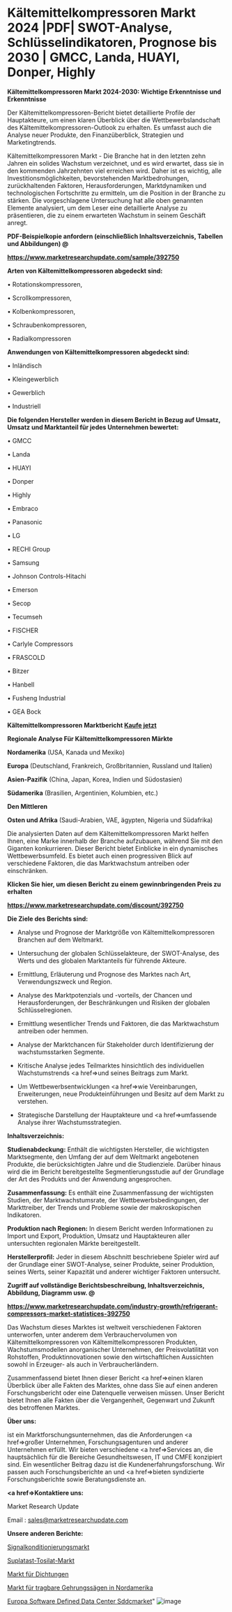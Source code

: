 # Kältemittelkompressoren Markt 2024 |PDF| SWOT-Analyse, Schlüsselindikatoren, Prognose bis 2030 | GMCC, Landa, HUAYI, Donper, Highly

<strong>Kältemittelkompressoren Markt 2024-2030: Wichtige Erkenntnisse und Erkenntnisse</strong>

Der Kältemittelkompressoren-Bericht bietet detaillierte Profile der Hauptakteure, um einen klaren Überblick über die Wettbewerbslandschaft des Kältemittelkompressoren-Outlook zu erhalten. Es umfasst auch die Analyse neuer Produkte, den Finanzüberblick, Strategien und Marketingtrends.

Kältemittelkompressoren Markt - Die Branche hat in den letzten zehn Jahren ein solides Wachstum verzeichnet, und es wird erwartet, dass sie in den kommenden Jahrzehnten viel erreichen wird. Daher ist es wichtig, alle Investitionsmöglichkeiten, bevorstehenden Marktbedrohungen, zurückhaltenden Faktoren, Herausforderungen, Marktdynamiken und technologischen Fortschritte zu ermitteln, um die Position in der Branche zu stärken. Die vorgeschlagene Untersuchung hat alle oben genannten Elemente analysiert, um dem Leser eine detaillierte Analyse zu präsentieren, die zu einem erwarteten Wachstum in seinem Geschäft anregt.



<strong><b>PDF-Beispielkopie anfordern (einschließlich Inhaltsverzeichnis, Tabellen und Abbildungen) @ </b></strong>

<strong><a href=https://www.marketresearchupdate.com/sample/392750>

<strong>https://www.marketresearchupdate.com/sample/392750</u></a></strong></strong>



<strong>Arten von Kältemittelkompressoren abgedeckt sind:</strong>

• Rotationskompressoren,

• Scrollkompressoren,

• Kolbenkompressoren,

• Schraubenkompressoren,

• Radialkompressoren



<strong>Anwendungen von Kältemittelkompressoren abgedeckt sind:</strong>

• Inländisch

• Kleingewerblich

• Gewerblich

• Industriell



<strong>Die folgenden Hersteller werden in diesem Bericht in Bezug auf Umsatz, Umsatz und Marktanteil für jedes Unternehmen bewertet:</strong>

• GMCC

• Landa

• HUAYI

• Donper

• Highly

• Embraco

• Panasonic

• LG

• RECHI Group

• Samsung

• Johnson Controls-Hitachi

• Emerson

• Secop

• Tecumseh

• FISCHER

• Carlyle Compressors

• FRASCOLD

• Bitzer

• Hanbell

• Fusheng Industrial

• GEA Bock



<strong>Kältemittelkompressoren Marktbericht <a href=https://www.marketresearchupdate.com/buynow/392750>Kaufe jetzt</a></strong>



<strong>Regionale Analyse Für Kältemittelkompressoren Märkte</strong>



<strong>Nordamerika</strong> (USA, Kanada und Mexiko)



<strong>Europa</strong> (Deutschland, Frankreich, Großbritannien, Russland und Italien)



<strong>Asien-Pazifik</strong> (China, Japan, Korea, Indien und Südostasien)



<strong>Südamerika</strong> (Brasilien, Argentinien, Kolumbien, etc.)



<strong>Den Mittleren</strong> 

<strong>Osten und Afrika</strong> (Saudi-Arabien, VAE, ägypten, Nigeria und Südafrika)

Die analysierten Daten auf dem Kältemittelkompressoren Markt helfen Ihnen, eine Marke innerhalb der Branche aufzubauen, während Sie mit den Giganten konkurrieren. Dieser Bericht bietet Einblicke in ein dynamisches Wettbewerbsumfeld. Es bietet auch einen progressiven Blick auf verschiedene Faktoren, die das Marktwachstum antreiben oder einschränken.



<strong>Klicken Sie hier, um diesen Bericht zu einem gewinnbringenden Preis zu erhalten
</strong>

<strong><a href=https://www.marketresearchupdate.com/discount/392750>https://www.marketresearchupdate.com/discount/392750</b></u></strong></a>



<strong>Die Ziele des Berichts sind:</strong>

- Analyse und Prognose der Marktgröße von Kältemittelkompressoren Branchen auf dem Weltmarkt.

- Untersuchung der globalen Schlüsselakteure, der SWOT-Analyse, des Werts und des globalen Marktanteils für führende Akteure.

- Ermittlung, Erläuterung und Prognose des Marktes nach Art, Verwendungszweck und Region.

- Analyse des Marktpotenzials und -vorteils, der Chancen und Herausforderungen, der Beschränkungen und Risiken der globalen Schlüsselregionen.

- Ermittlung wesentlicher Trends und Faktoren, die das Marktwachstum antreiben oder hemmen.

- Analyse der Marktchancen für Stakeholder durch Identifizierung der wachstumsstarken Segmente.

- Kritische Analyse jedes Teilmarktes hinsichtlich des individuellen Wachstumstrends <a href=>und</a> seines Beitrags zum Markt.

- Um Wettbewerbsentwicklungen <a href=>wie</a> Vereinbarungen, Erweiterungen, neue Produkteinführungen und Besitz auf dem Markt zu verstehen.

- Strategische Darstellung der Hauptakteure und <a href=>umfas</a>sende Analyse ihrer Wachstumsstrategien.



<strong>Inhaltsverzeichnis:</strong>



<strong>Studienabdeckung:</strong> Enthält die wichtigsten Hersteller, die wichtigsten Marktsegmente, den Umfang der auf dem Weltmarkt angebotenen Produkte, die berücksichtigten Jahre und die Studienziele. Darüber hinaus wird die im Bericht bereitgestellte Segmentierungsstudie auf der Grundlage der Art des Produkts und der Anwendung angesprochen.



<strong>Zusammenfassung:</strong> Es enthält eine Zusammenfassung der wichtigsten Studien, der Marktwachstumsrate, der Wettbewerbsbedingungen, der Markttreiber, der Trends und Probleme sowie der makroskopischen Indikatoren.



<strong>Produktion nach Regionen:</strong> In diesem Bericht werden Informationen zu Import und Export, Produktion, Umsatz und Hauptakteuren aller untersuchten regionalen Märkte bereitgestellt.



<strong>Herstellerprofil:</strong> Jeder in diesem Abschnitt beschriebene Spieler wird auf der Grundlage einer SWOT-Analyse, seiner Produkte, seiner Produktion, seines Werts, seiner Kapazität und anderer wichtiger Faktoren untersucht.



<strong><b>Zugriff auf vollständige Berichtsbeschreibung, Inhaltsverzeichnis, Abbildung, Diagramm usw. @ </b></strong>

<strong><a href=https://www.marketresearchupdate.com/industry-growth/refrigerant-compressors-market-statistices-392750>https://www.marketresearchupdate.com/industry-growth/refrigerant-compressors-market-statistices-392750</a></strong>

Das Wachstum dieses Marktes ist weltweit verschiedenen Faktoren unterworfen, unter anderem dem Verbrauchervolumen von Kältemittelkompressoren von Kältemittelkompressoren Produkten, Wachstumsmodellen anorganischer Unternehmen, der Preisvolatilität von Rohstoffen, Produktinnovationen sowie den wirtschaftlichen Aussichten sowohl in Erzeuger- als auch in Verbraucherländern.

Zusammenfassend bietet Ihnen dieser Bericht <a href=>einen</a> klaren Überblick über alle Fakten des Marktes, ohne dass Sie auf einen anderen Forschungsbericht oder eine Datenquelle verweisen müssen. Unser Bericht bietet Ihnen alle Fakten über die Vergangenheit, Gegenwart und Zukunft des betroffenen Marktes.



<strong>Über uns:</strong>

 ist ein Marktforschungsunternehmen, das die Anforderungen <a href=>großer</a> Unternehmen, Forschungsagenturen und anderer Unternehmen erfüllt. Wir bieten verschiedene <a href=>Services</a> an, die hauptsächlich für die Bereiche Gesundheitswesen, IT und CMFE konzipiert sind. Ein wesentlicher Beitrag dazu ist die Kundenerfahrungsforschung. Wir passen auch Forschungsberichte an und <a href=>bieten</a> syndizierte Forschungsberichte sowie Beratungsdienste an.



<strong><a href=>Kontaktiere uns:</a></strong>

Market Research Update

Email : sales@marketresearchupdate.com



<strong>Unsere anderen Berichte:</strong>

<a href=https://www.linkedin.com/pulse/signal-conditioning-market-size-analysis-leading>Signalkonditionierungsmarkt</a>

<a href=https://www.linkedin.com/pulse/suplatast-tosilate-market-report-2023-top-company-trends>Suplatast-Tosilat-Markt</a>

<a href=https://www.linkedin.com/pulse/gasket-seals-market-research-report-reveals-explosive>Markt für Dichtungen</a>

<a href=https://www.linkedin.com/pulse/north-america-portable-miter-saw-market>Markt für tragbare Gehrungssägen in Nordamerika</a>

<a href=https://www.linkedin.com/pulse/europe-software-defined-data-center-sddcmarket-d1hmf/>Europa Software Defined Data Center Sddcmarket</a>"
![image](https://github.com/Gayatrikarjule/Market-Analysis-360/assets/97346546/0809b9c6-1178-47dc-967d-bbf357d2f4cc)
